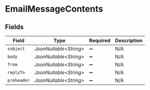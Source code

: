 # EmailMessageContents


## Fields

| Field                   | Type                    | Required                | Description             |
| ----------------------- | ----------------------- | ----------------------- | ----------------------- |
| `subject`               | *JsonNullable\<String>* | :heavy_minus_sign:      | N/A                     |
| `body`                  | *JsonNullable\<String>* | :heavy_minus_sign:      | N/A                     |
| `from`                  | *JsonNullable\<String>* | :heavy_minus_sign:      | N/A                     |
| `replyTo`               | *JsonNullable\<String>* | :heavy_minus_sign:      | N/A                     |
| `preheader`             | *JsonNullable\<String>* | :heavy_minus_sign:      | N/A                     |
